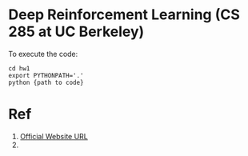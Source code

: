 # Deep Reinforcement Learning (CS 285 at UC Berkeley)


To execute the code:
```shell script
cd hw1
export PYTHONPATH='.'
python {path to code}
```

# Ref
1. [Official Website URL](http://rail.eecs.berkeley.edu/deeprlcourse/)
2. 